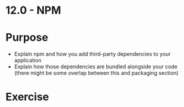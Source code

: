 # 12.0 - NPM

# Purpose

- Explain npm and how you add third-party dependencies to your application
- Explain how those dependencies are bundled alongside your code (there might be some overlap between this and packaging section)


# Exercise

